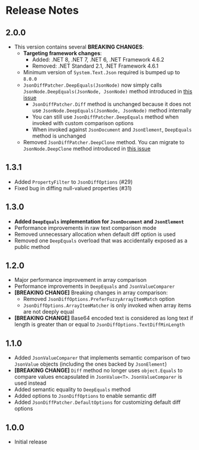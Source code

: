 # Release Notes

## 2.0.0

- This version contains several **BREAKING CHANGES**:
  - **Targeting framework changes**:
    - Added: .NET 8, .NET 7, .NET 6, .NET Framework 4.6.2
    - Removed: .NET Standard 2.1, .NET Framework 4.6.1
  - Minimum version of `System.Text.Json` required is bumped up to `8.0.0`
  - `JsonDiffPatcher.DeepEquals(JsonNode)` now simply calls `JsonNode.DeepEquals(JsonNode, JsonNode)` method introduced in [this issue](https://github.com/dotnet/runtime/issues/56592)
    - `JsonDiffPatcher.Diff` method is unchanged because it does not use `JsonNode.DeepEquals(JsonNode, JsonNode)` method internally
    - You can still use `JsonDiffPatcher.DeepEquals` method when invoked with custom comparison options
    - When invoked against `JsonDocument` and `JsonElement`, `DeepEquals` method is unchanged
  - Removed `JsonDiffPatcher.DeepClone` method. You can migrate to `JsonNode.DeepClone` method introduced in [this issue](https://github.com/dotnet/runtime/issues/56592)
  
## 1.3.1

- Added `PropertyFilter` to `JsonDiffOptions` (#29)
- Fixed bug in diffing null-valued properties (#31)

## 1.3.0

- **Added `DeepEquals` implementation for `JsonDocument` and `JsonElement`**
- Performance improvements in raw text comparison mode
- Removed unnecessary allocation when default diff option is used
- Removed one `DeepEquals` overload that was accidentally exposed as a public method

## 1.2.0

- Major performance improvement in array comparison
- Performance improvements in `DeepEquals` and `JsonValueComparer`
- **[BREAKING CHANGE]** Breaking changes in array comparison:
  - Removed `JsonDiffOptions.PreferFuzzyArrayItemMatch` option
  - `JsonDiffOptions.ArrayItemMatcher` is only invoked when array items are not deeply equal
- **[BREAKING CHANGE]** Base64 encoded text is considered as long text if length is greater than or equal to `JsonDiffOptions.TextDiffMinLength`

## 1.1.0

- Added `JsonValueComparer` that implements semantic comparison of two `JsonValue` objects (including the ones backed by `JsonElement`)
- **[BREAKING CHANGE]** `Diff` method no longer uses `object.Equals` to compare values encapsulated in `JsonValue<T>`. `JsonValueComparer` is used instead
- Added semantic equality to `DeepEquals` method
- Added options to `JsonDiffOptions` to enable semantic diff
- Added `JsonDiffPatcher.DefaultOptions` for customizing default diff options

## 1.0.0

- Initial release
